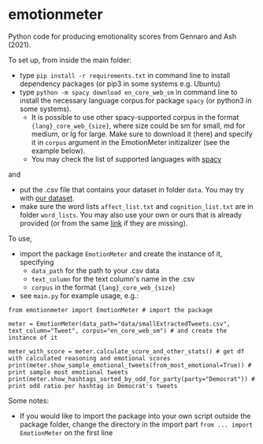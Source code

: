 # emotionmeter
Python code for producing emotionality scores from Gennaro and Ash (2021).

To set up, from inside the main folder:

- type `pip install -r requirements.txt` in command line to install dependency packages (or pip3 in some systems e.g. Ubuntu)
- type `python -m spacy download en_core_web_sm` in command line to install the necessary language corpus for package `spacy` (or python3 in some systems). 
    - It is possible to use other spacy-supported corpus in the format `{lang}_core_web_{size}`, where size could be sm for small, md for medium, or lg for large. Make sure to download it (here) and specify it in `corpus` argument in the EmotionMeter initizalizer (see the example below). 
    - You may check the list of supported languages with [spacy](https://spacy.io/usage/models#languages)

and

- put the .csv file that contains your dataset in folder `data`. You may try with [our dataset](https://polybox.ethz.ch/index.php/s/Us2HeNYzsu509dm).
- make sure the word lists `affect_list.txt` and `cognition_list.txt` are in folder `word_lists`. You may also use your own or ours that is already provided (or from the same [link](https://polybox.ethz.ch/index.php/s/Us2HeNYzsu509dm) if they are missing). 

To use, 
- import the package `EmotionMeter` and create the instance of it, specifying 
    - `data_path` for the path to your .csv data
    - `text_column` for the text column's name in the .csv
    - `corpus` in the format `{lang}_core_web_{size}`
- see `main.py` for example usage, e.g.:

```
from emotionmeter import EmotionMeter # import the package

meter = EmotionMeter(data_path="data/smallExtractedTweets.csv", text_column="Tweet", corpus="en_core_web_sm") # and create the instance of it

meter_with_score = meter.calculate_score_and_other_stats() # get df with calculated reasoning and emotional scores
print(meter.show_sample_emotional_tweets(from_most_emotional=True)) # print sample most emotional tweets
print(meter.show_hashtags_sorted_by_odd_for_party(party="Democrat")) # print odd ratio per hashtag in Democrat's tweets
```

Some notes:
- If you would like to import the package into your own script outside the package folder, change the directory in the import part `from ... import EmotionMeter` on the first line

